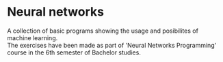 # Neural networks

A collection of basic programs showing the usage and posibilites of machine learning.  
The exercises have been made as part of 'Neural Networks Programming' course in the 6th semester of Bachelor studies.

